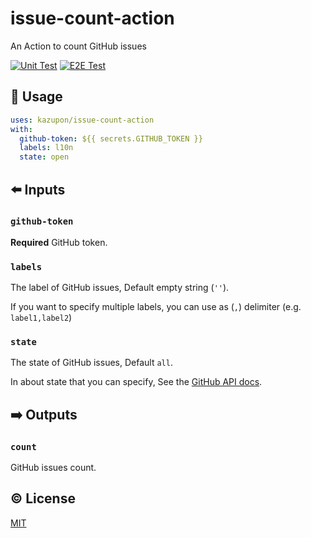 # issue-count-action

An Action to count GitHub issues

[![Unit Test](https://github.com/kazupon/issue-count-action/actions/workflows/unit.yml/badge.svg)](https://github.com/kazupon/issue-count-action/actions/workflows/unit.yml)
[![E2E Test](https://github.com/kazupon/issue-count-action/actions/workflows/e2e.yml/badge.svg)](https://github.com/kazupon/issue-count-action/actions/workflows/e2e.yml)


## :rocket: Usage

```yml
uses: kazupon/issue-count-action
with:
  github-token: ${{ secrets.GITHUB_TOKEN }}
  labels: l10n
  state: open
```

## :arrow_left: Inputs

### `github-token`

**Required** GitHub token.

### `labels`

The label of GitHub issues, Default empty string (`''`).

If you want to specify multiple labels, you can use as (`,`) delimiter (e.g. `label1,label2`)

### `state`

The state of GitHub issues, Default `all`.

In about state that you can specify, See the [GitHub API docs](https://developer.github.com/v3/pulls/#list-pull-requests).


## :arrow_right: Outputs

### `count`

GitHub issues count.


## :copyright: License

[MIT](http://opensource.org/licenses/MIT)
